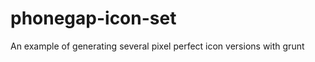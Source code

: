 phonegap-icon-set
=================

An example of generating several pixel perfect icon versions with grunt
